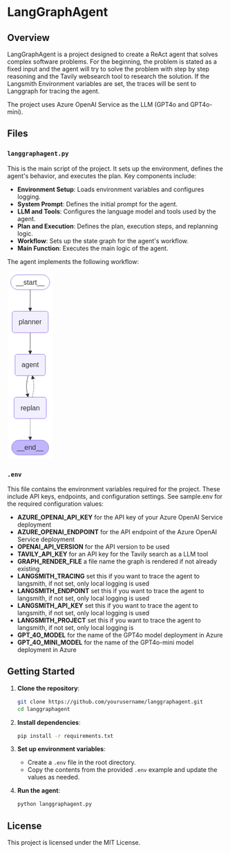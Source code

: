 # LangGraphAgent

## Overview

LangGraphAgent is a project designed to create a ReAct agent that solves complex software problems. For the beginning, the problem is stated as a fixed input and the agent will try to solve the problem with step by step reasoning and the Tavily websearch tool to research the solution. If the Langsmith Environment variables are set, the traces will be sent to Langgraph for tracing the agent.

The project uses Azure OpenAI Service as the LLM (GPT4o and GPT4o-mini).

## Files

### `langgraphagent.py`

This is the main script of the project. It sets up the environment, defines the agent's behavior, and executes the plan. Key components include:

- **Environment Setup**: Loads environment variables and configures logging.
- **System Prompt**: Defines the initial prompt for the agent.
- **LLM and Tools**: Configures the language model and tools used by the agent.
- **Plan and Execution**: Defines the plan, execution steps, and replanning logic.
- **Workflow**: Sets up the state graph for the agent's workflow.
- **Main Function**: Executes the main logic of the agent.

The agent implements the following workflow:

![Graph](/graph.png)

### `.env`

This file contains the environment variables required for the project. These include API keys, endpoints, and configuration settings.
See sample.env for the required configuration values:

- **AZURE_OPENAI_API_KEY** for the API key of your Azure OpenAI Service deployment
- **AZURE_OPENAI_ENDPOINT** for the API endpoint of the Azure OpenAI Service deployment
- **OPENAI_API_VERSION** for the API version to be used
- **TAVILY_API_KEY** for an API key for the Tavily search as a LLM tool
- **GRAPH_RENDER_FILE** a file name the graph is rendered if not already existing
- **LANGSMITH_TRACING** set this if you want to trace the agent to langsmith, if not set, only local logging is used 
- **LANGSMITH_ENDPOINT** set this if you want to trace the agent to langsmith, if not set, only local logging is used
- **LANGSMITH_API_KEY** set this if you want to trace the agent to langsmith, if not set, only local logging is used
- **LANGSMITH_PROJECT** set this if you want to trace the agent to langsmith, if not set, only local logging is 
- **GPT_4O_MODEL** for the name of the GPT4o model deployment in Azure
- **GPT_4O_MINI_MODEL** for the name of the GPT4o-mini model deployment in Azure

## Getting Started

1. **Clone the repository**:
    ```sh
    git clone https://github.com/yourusername/langgraphagent.git
    cd langgraphagent
    ```

2. **Install dependencies**:
    ```sh
    pip install -r requirements.txt
    ```

3. **Set up environment variables**:
    - Create a `.env` file in the root directory.
    - Copy the contents from the provided `.env` example and update the values as needed.

4. **Run the agent**:
    ```sh
    python langgraphagent.py
    ```

## License

This project is licensed under the MIT License.